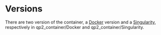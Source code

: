 # Versions
There are two version of the container, a [Docker](https://docs.docker.com/) version and a [Singularity](https://sylabs.io/guides/latest/user-guide/),
 respectively in qp2_container/Docker and qp2_container/Singularity.
